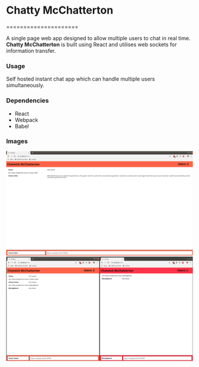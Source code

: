 # Chatty McChatterton
=====================

A single page web app designed to allow multiple users to chat in real time. **Chatty McChatterton** is built using React and utilises web sockets for information transfer.

### Usage

Self hosted instant chat app which can handle multiple users simultaneously.

### Dependencies

* React
* Webpack
* Babel

### Images

!["Single user screen"](https://github.com/floydianslips/chatty-app/blob/master/docs/chatty_1.png?raw=true)
!["Double user screen"](https://github.com/floydianslips/chatty-app/blob/master/docs/chatty_2.png?raw=true)   